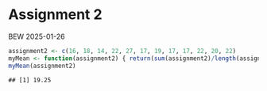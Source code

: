 Assignment 2
================
BEW
2025-01-26

``` r
assignment2 <- c(16, 18, 14, 22, 27, 17, 19, 17, 17, 22, 20, 22)
myMean <- function(assignment2) { return(sum(assignment2)/length(assignment2)) }
myMean(assignment2)
```

    ## [1] 19.25
